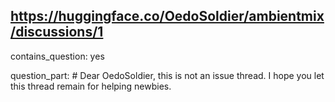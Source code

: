 ## https://huggingface.co/OedoSoldier/ambientmix/discussions/1

contains_question: yes

question_part: # Dear OedoSoldier, this is not an issue thread. I hope you let this thread remain for helping newbies.